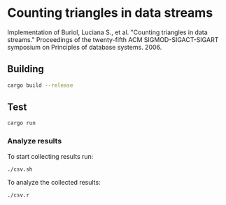 # Counting triangles in data streams

Implementation of Buriol, Luciana S., et al. "Counting triangles in data streams." Proceedings of the twenty-fifth ACM SIGMOD-SIGACT-SIGART symposium on Principles of database systems. 2006.

## Building

```bash
cargo build --release
```

##  Test

```bash
cargo run
```

### Analyze results

To start collecting results run:

```bash
./csv.sh
```

To analyze the collected results:

```bahs
./csv.r
```
